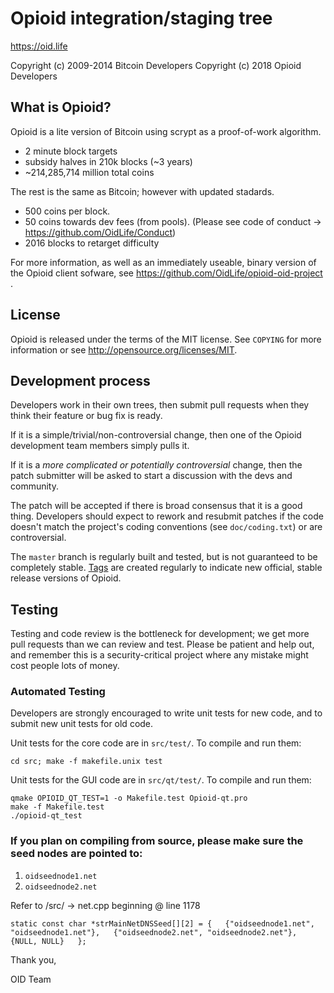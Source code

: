 Opioid integration/staging tree
================================

https://oid.life

Copyright (c) 2009-2014 Bitcoin Developers
Copyright (c) 2018 Opioid Developers

What is Opioid?
----------------

Opioid is a lite version of Bitcoin using scrypt as a proof-of-work algorithm.
 - 2 minute block targets
 - subsidy halves in 210k blocks (~3 years)
 - ~214,285,714 million total coins

The rest is the same as Bitcoin; however with updated stadards.
 - 500 coins per block. 
 - 50 coins towards dev fees (from pools). 
 (Please see code of conduct -> https://github.com/OidLife/Conduct)
 - 2016 blocks to retarget difficulty

For more information, as well as an immediately useable, binary version of
the Opioid client sofware, see https://github.com/OidLife/opioid-oid-project . 

License
-------

Opioid is released under the terms of the MIT license. See `COPYING` for more
information or see http://opensource.org/licenses/MIT.

Development process
-------------------

Developers work in their own trees, then submit pull requests when they think
their feature or bug fix is ready.

If it is a simple/trivial/non-controversial change, then one of the Opioid
development team members simply pulls it.

If it is a *more complicated or potentially controversial* change, then the patch
submitter will be asked to start a discussion with the devs and community.

The patch will be accepted if there is broad consensus that it is a good thing.
Developers should expect to rework and resubmit patches if the code doesn't
match the project's coding conventions (see `doc/coding.txt`) or are
controversial.

The `master` branch is regularly built and tested, but is not guaranteed to be
completely stable. [Tags](https://github.com/OidLife/opioid-oid-project) are created
regularly to indicate new official, stable release versions of Opioid.

Testing
-------

Testing and code review is the bottleneck for development; we get more pull
requests than we can review and test. Please be patient and help out, and
remember this is a security-critical project where any mistake might cost people
lots of money.

### Automated Testing

Developers are strongly encouraged to write unit tests for new code, and to
submit new unit tests for old code.

Unit tests for the core code are in `src/test/`. To compile and run them:

    cd src; make -f makefile.unix test

Unit tests for the GUI code are in `src/qt/test/`. To compile and run them:

    qmake OPIOID_QT_TEST=1 -o Makefile.test Opioid-qt.pro
    make -f Makefile.test
    ./opioid-qt_test

### If you plan on compiling from source, please make sure the seed nodes are pointed to:
1) `oidseednode1.net`
2) `oidseednode2.net`

Refer to /src/ -> net.cpp beginning @ line 1178

``static const char *strMainNetDNSSeed[][2] = {  
    {"oidseednode1.net", "oidseednode1.net"},  
    {"oidseednode2.net", "oidseednode2.net"},  
    {NULL, NULL}  
};``

Thank you,

OID Team
